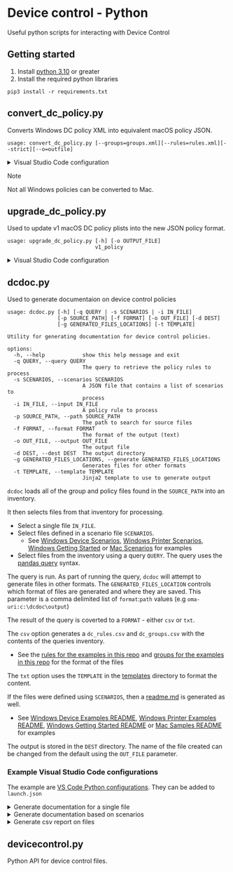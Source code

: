 # Device control - Python

Useful python scripts for interacting with Device Control

## Getting started

1. Install [python 3.10](https://www.python.org/downloads/release/python-3100/) or greater
2. Install the required python libraries

```
pip3 install -r requirements.txt
```

## convert_dc_policy.py

Converts Windows DC policy XML into equivalent macOS policy JSON.

```
usage: convert_dc_policy.py [--groups=groups.xml][--rules=rules.xml][--strict][--o=outfile]
```

<details>
<summary>Visual Studio Code configuration</summary>

```json
{
    "name": "Python: Convert device control policy",
    "type": "python",
    "request": "launch",
    "program": "${workspaceFolder}\\python\\convert_dc_policy.py",
    "console": "integratedTerminal",
    "justMyCode": true,
    "args":[
        "--groups=${file}",
        "-o${workspaceFolder}\\Examples\\converted.json"
    ]
}
```
</details>


> [!NOTE]  
> Not all Windows policies can be converted to Mac.  

## upgrade_dc_policy.py

Used to update v1 macOS DC policy plists into the new JSON policy format.

```
usage: upgrade_dc_policy.py [-h] [-o OUTPUT_FILE]
                            v1_policy
```

<details>
<summary>Visual Studio Code configuration</summary>

```json
 {
     "name": "Python: Upgrade device control Policy",
     "type": "python",
     "request": "launch",
     "program": "${workspaceFolder}\\python\\upgrade_dc_policy.py",
     "console": "integratedTerminal",
     "justMyCode": true,
     "args":[
         "${file}",
         "-o${workspaceFolder}\\Examples\\upgrade.json"
     ]
 }
```
</details>


## dcdoc.py

Used to generate documentaion on device control policies

```
usage: dcdoc.py [-h] [-q QUERY | -s SCENARIOS | -i IN_FILE]
                [-p SOURCE_PATH] [-f FORMAT] [-o OUT_FILE] [-d DEST]
                [-g GENERATED_FILES_LOCATIONS] [-t TEMPLATE]

Utility for generating documentation for device control policies.

options:
  -h, --help            show this help message and exit
  -q QUERY, --query QUERY
                        The query to retrieve the policy rules to process    
  -s SCENARIOS, --scenarios SCENARIOS
                        A JSON file that contains a list of scenarios to     
                        process
  -i IN_FILE, --input IN_FILE
                        A policy rule to process
  -p SOURCE_PATH, --path SOURCE_PATH
                        The path to search for source files
  -f FORMAT, --format FORMAT
                        The format of the output (text)
  -o OUT_FILE, --output OUT_FILE
                        The output file
  -d DEST, --dest DEST  The output directory
  -g GENERATED_FILES_LOCATIONS, --generate GENERATED_FILES_LOCATIONS
                        Generates files for other formats
  -t TEMPLATE, --template TEMPLATE
                        Jinja2 template to use to generate output
```

```dcdoc``` loads all of the group and policy files found in the ```SOURCE_PATH``` into an inventory.

It then selects files from that inventory for processing. 
-  Select a single file  ```IN_FILE```.
-  Select files defined in a scenario file ```SCENARIOS```.  
   - See [Windows Device Scenarios](/windows/device/scenarios.json), [Windows Printer Scenarios](/windows/printer/scenarios.json), [Windows Getting Started](/windows/Getting%20Started/scenarios.json) or [Mac Scenarios](/macOS/policy/samples/scenarios.json) for examples
-  Select files from the inventory using a query ```QUERY```.  The query uses the [pandas query](https://pandas.pydata.org/pandas-docs/stable/reference/api/pandas.DataFrame.query.html) syntax.  

The query is run.  As part of running the query, ```dcdoc``` will attempt to generate files in other formats.  The ```GENERATED_FILES_LOCATION``` controls which format of files are generated and where they are saved.  This parameter is a comma delimited list of ```format```:```path``` values (e.g ```oma-uri:c:\dcdoc\output```)

The result of the query is coverted to a ```FORMAT``` - either ```csv``` or ```txt```.  

The ```csv``` option generates a ```dc_rules.csv``` and ```dc_groups.csv``` with the contents of the queries inventory.  

- See the [rules for the examples in this repo](/dc_rules.csv) and [groups for the examples in this repo](/dc_rules.csv) for the format of the files

The  ```txt``` option uses the ```TEMPLATE``` in the [templates](templates/) directory to format the content.  

If the files were defined using ```SCENARIOS```, then a [readme.md](templates/readme.j2) is generated as well.
- See [Windows Device Examples README](/windows/device/readme.md), [Windows Printer Examples README](/windows/printer/readme.md), [Windows Getting Started README](/windows/Getting%20Started/readme.md) or [Mac Samples README](/macOS/policy/samples/README.md) for examples

The output is stored in the ```DEST``` directory.  The name of the file created can be changed from the default using the ```OUT_FILE``` parameter.

### Example Visual Studio Code configurations

The example are [VS Code Python configurations](https://code.visualstudio.com/docs/python/debugging#_additional-configurations).  They can be added to ```launch.json```

<details>
<summary>Generate documentation for a single file</summary>

```json
{
"name": "Python: dcdoc - single file",
"type": "python",
"request": "launch",
"program": "${workspaceFolder}\\python\\dcdoc.py",
"args": [
    "--path=${fileDirname}",
    "--input=${relativeFile}",
    "--dest=${workspaceFolder}\\Examples"
],
"console": "integratedTerminal",
"justMyCode": true,
}

```
</details>

<details>
<summary>Generate documentation based on scenarios</summary>

```json
{
"name": "Python: dcdoc with scenarios",
    "type": "python",
    "request": "launch",
    "program": "${workspaceFolder}\\python\\dcdoc.py",
    "args": [
        "--path=${fileDirname}",
        "--template=dcutil.j2",
        "--scenarios=${file}",
        "--generate=oma-uri:${fileDirname}\\Intune OMA-URI",
        "--dest=${fileDirname}"
    ],
    "console": "integratedTerminal",
    "justMyCode": true,
}
```
</details>

<details>
<summary>Generate csv report on files</summary>

```json
{
    "name": "Python: dcdoc csv report",
    "type": "python",
    "request": "launch",
    "program": "${workspaceFolder}\\python\\dcdoc.py",
    "args": [
        "--path=${workspaceFolder}\\windows;${workspaceFolder}\\macOS",
        "--format=csv",
        "--dest=${workspaceFolder}"
    ],
    "console": "integratedTerminal",
    "justMyCode": true,
}
```
        
</details>


## devicecontrol.py

Python API for device control files.